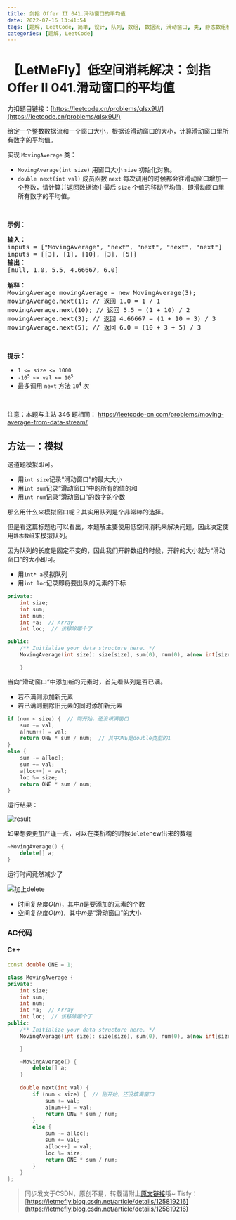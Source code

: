 ```yaml
---
title: 剑指 Offer II 041.滑动窗口的平均值
date: 2022-07-16 13:41:54
tags: [题解, LeetCode, 简单, 设计, 队列, 数组, 数据流, 滑动窗口, 类, 静态数组模拟队列, 定长队列]
categories: [题解, LeetCode]
---
```


# 【LetMeFly】低空间消耗解决：剑指 Offer II 041.滑动窗口的平均值

力扣题目链接：[https://leetcode.cn/problems/qIsx9U/](https://leetcode.cn/problems/qIsx9U/)

<p>给定一个整数数据流和一个窗口大小，根据该滑动窗口的大小，计算滑动窗口里所有数字的平均值。</p>

<p>实现 <code>MovingAverage</code> 类：</p>

<ul>
	<li><code>MovingAverage(int size)</code> 用窗口大小 <code>size</code> 初始化对象。</li>
	<li><code>double next(int val)</code>&nbsp;成员函数 <code>next</code>&nbsp;每次调用的时候都会往滑动窗口增加一个整数，请计算并返回数据流中最后 <code>size</code> 个值的移动平均值，即滑动窗口里所有数字的平均值。</li>
</ul>

<p>&nbsp;</p>

<p><strong>示例：</strong></p>

<pre>
<strong>输入：</strong>
inputs = [&quot;MovingAverage&quot;, &quot;next&quot;, &quot;next&quot;, &quot;next&quot;, &quot;next&quot;]
inputs = [[3], [1], [10], [3], [5]]
<strong>输出：</strong>
[null, 1.0, 5.5, 4.66667, 6.0]

<strong>解释：</strong>
MovingAverage movingAverage = new MovingAverage(3);
movingAverage.next(1); // 返回 1.0 = 1 / 1
movingAverage.next(10); // 返回 5.5 = (1 + 10) / 2
movingAverage.next(3); // 返回 4.66667 = (1 + 10 + 3) / 3
movingAverage.next(5); // 返回 6.0 = (10 + 3 + 5) / 3
</pre>

<p>&nbsp;</p>

<p><strong>提示：</strong></p>

<ul>
	<li><code>1 &lt;= size &lt;= 1000</code></li>
	<li><code>-10<sup>5</sup> &lt;= val &lt;= 10<sup>5</sup></code></li>
	<li>最多调用 <code>next</code> 方法 <code>10<sup>4</sup></code> 次</li>
</ul>

<p>&nbsp;</p>

<p><meta charset="UTF-8" />注意：本题与主站 346&nbsp;题相同：&nbsp;<a href="https://leetcode-cn.com/problems/moving-average-from-data-stream/">https://leetcode-cn.com/problems/moving-average-from-data-stream/</a></p>



## 方法一：模拟

这道题模拟即可。

+ 用```int size```记录“滑动窗口”的最大大小
+ 用```int sum```记录“滑动窗口”中的所有的值的和
+ 用```int num```记录“滑动窗口”的数字的个数

那么用什么来模拟窗口呢？其实用队列是个非常棒的选择。

但是看这篇标题也可以看出，本题解主要使用低空间消耗来解决问题，因此决定使用```静态数组```来模拟队列。

因为队列的长度是固定不变的，因此我们开辟数组的时候，开辟的大小就为“滑动窗口”的大小即可。

+ 用```int* a```模拟队列
+ 用```int loc```记录即将要出队的元素的下标

```cpp
private:
    int size;
    int sum;
    int num;
    int *a;  // Array
    int loc;  // 该移除哪个了

public:
    /** Initialize your data structure here. */
    MovingAverage(int size): size(size), sum(0), num(0), a(new int[size]), loc(0) {

    }
```

当向“滑动窗口”中添加新的元素时，首先看队列是否已满。

+ 若不满则添加新元素
+ 若已满则删除旧元素的同时添加新元素

```cpp
if (num < size) {  // 刚开始，还没填满窗口
    sum += val;
    a[num++] = val;
    return ONE * sum / num;  // 其中ONE是double类型的1
}
else {
    sum -= a[loc];
    sum += val;
    a[loc++] = val;
    loc %= size;
    return ONE * sum / num;
}
```

运行结果：

![result](https://cors.tisfy.eu.org/https://img-blog.csdnimg.cn/07494cd6ca7c4ada98102869944bb8fa.jpeg#pic_center)

如果想要更加严谨一点，可以在类析构的时候```delete```new出来的数组

```cpp
~MovingAverage() {
    delete[] a;
}
```

运行时间竟然减少了

![加上delete](https://cors.tisfy.eu.org/https://img-blog.csdnimg.cn/1e2419eab57244078e0a68b3e07c80c6.jpeg#pic_center)

+ 时间复杂度$O(n)$，其中$n$是要添加的元素的个数
+ 空间复杂度$O(m)$，其中$m$是“滑动窗口”的大小

### AC代码

#### C++

```cpp
const double ONE = 1;

class MovingAverage {
private:
    int size;
    int sum;
    int num;
    int *a;  // Array
    int loc;  // 该移除哪个了
public:
    /** Initialize your data structure here. */
    MovingAverage(int size): size(size), sum(0), num(0), a(new int[size]), loc(0) {

    }

    ~MovingAverage() {
        delete[] a;
    }
    
    double next(int val) {
        if (num < size) {  // 刚开始，还没填满窗口
            sum += val;
            a[num++] = val;
            return ONE * sum / num;
        }
        else {
            sum -= a[loc];
            sum += val;
            a[loc++] = val;
            loc %= size;
            return ONE * sum / num;
        }
    }
};
```


> 同步发文于CSDN，原创不易，转载请附上[原文链接](https://blog.letmefly.xyz/2022/07/16/LeetCode%20%E5%89%91%E6%8C%87%20Offer%20II%200041.%20%E6%BB%91%E5%8A%A8%E7%AA%97%E5%8F%A3%E7%9A%84%E5%B9%B3%E5%9D%87%E5%80%BC/)哦~
> Tisfy：[https://letmefly.blog.csdn.net/article/details/125819216](https://letmefly.blog.csdn.net/article/details/125819216)
